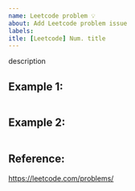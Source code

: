 ```yaml
---
name: Leetcode problem 💡
about: Add Leetcode problem issue
labels:
itle: [Leetcode] Num. title
---
```


description

## Example 1:

```

```

## Example 2:

```

```

## Reference:

https://leetcode.com/problems/
